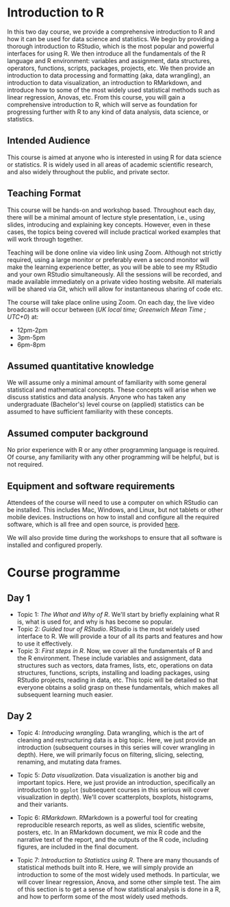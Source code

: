 # Introduction to R

In this two day course, we provide a comprehensive introduction to R and how it can be used for data science and statistics. We begin by providing a thorough introduction to RStudio, which is the most popular and powerful interfaces for using R. We then introduce all the fundamentals of the R language and R environment: variables and assignment, data structures, operators, functions, scripts, packages, projects, etc. We then provide an introduction to data processing and formatting (aka, data wrangling), an introduction to data visualization, an introduction to RMarkdown, and introduce how to some of the most widely used statistical methods such as linear regression, Anovas, etc. From this course, you will gain a comprehensive introduction to R, which will serve as foundation for progressing further with R to any kind of data analysis, data science, or statistics.

## Intended Audience

This course is aimed at anyone who is interested in using R for data science or statistics. R is widely used in all areas of academic scientific research, and also widely throughout the public, and private sector.

## Teaching Format

This course will be hands-on and workshop based. Throughout each day, there will be a minimal amount of lecture style presentation, i.e., using slides, introducing and explaining key concepts. However, even in these cases, the topics being covered will include practical worked examples that will work through together.

Teaching will be done online via video link using Zoom. Although not strictly required, using a large monitor or preferably even a second monitor will make the learning experience better, as you will be able to see my RStudio and your own RStudio simultaneously. All the sessions will be recorded, and made available immediately on a private video hosting website. All materials will be shared via Git, which will allow for instantaneous sharing of code etc.

The course will take place online using Zoom. On each day, the live video broadcasts will occur between (*UK local time; Greenwich Mean Time ; UTC+0*) at:

* 12pm-2pm
* 3pm-5pm
* 6pm-8pm

## Assumed quantitative knowledge

We will assume only a minimal amount of familiarity with some general
statistical and mathematical concepts. These concepts will arise when we
discuss statistics and data analysis. Anyone who has taken any undergraduate
(Bachelor's) level course on (applied) statistics can be assumed to have
sufficient familiarity with these concepts.

## Assumed computer background

No prior experience with R or any other programming language is required.
Of course, any familiarity with any other programming will be helpful, but is not
required.  

## Equipment and software requirements

Attendees of the course will need to use a computer on which RStudio can be installed. This includes Mac, Windows, and Linux, but not tablets or other mobile devices. Instructions on how to install and configure all
the required software, which is all free and open source, is provided [here](software.md). 

We will
also provide time during the workshops to ensure that all software is installed
and configured properly.

# Course programme 

## Day 1 

* Topic 1: *The What and Why of R*. We'll start by briefly explaining what R is, what is used for, and why is has become so popular.
* Topic 2: *Guided tour of RStudio*. RStudio is the most widely used interface to R. We will provide a tour of all its parts and features and how to use it effectively.
* Topic 3: *First steps in R*. Now, we cover all the fundamentals of R and the R environment. These include variables and assignment, data structures such as vectors, data frames, lists, etc, operations on data structures, functions, scripts, installing and loading packages, using RStudio projects, reading in data, etc. This topic will be detailed so that everyone obtains a solid grasp on these fundamentals, which makes all subsequent learning much easier.

## Day 2

* Topic 4: *Introducing wrangling*. Data wrangling, which is the art of cleaning and restructuring data is a big topic. Here, we just provide an introduction (subsequent courses in this series will cover wrangling in depth). Here, we will primarily focus on filtering, slicing, selecting, renaming, and mutating data frames.

* Topic 5: *Data visualization*. Data visualization is another big and important topics. Here, we just provide an introduction, specifically an introduction to `ggplot` (subsequent courses in this serious will cover visualization in depth). We'll cover scatterplots, boxplots, histograms, and their variants.

* Topic 6: *RMarkdown*. RMarkdown is a powerful tool for creating reproducible research reports, as well as slides, scientific website, posters, etc. In an RMarkdown document, we mix R code and the narrative text of the report, and the outputs of the R code, including figures, are included in the final document.

* Topic 7: *Introduction to Statistics using R*. There are many thousands of statistical methods built into R. Here, we will simply provide an introduction to some of the most widely used methods. In particular, we will cover linear regression, Anova, and some other simple test. The aim of this section is to get a sense of how statistical analysis is done in a R, and how to perform some of the most widely used methods.



